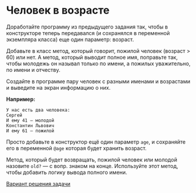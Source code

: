 # Человек в возрасте 

Доработайте программу из предыдущего задания так, чтобы в конструкторе теперь передавался (и сохранялся в переменной экземпляра класса) еще один параметр: возраст. 

Добавьте в класс метод, который говорит, пожилой человек (возраст > 60) или нет. А метод, который выводит полное имя, поправьте так, чтобы молодежь он называл только по имени, а пожилых уважительно, по имени и отчеству.

Создайте в программе пару человек с разными именами и возрастами и выведите на экран информацию о них.

**Например:**

```
У нас есть два человека:
Сергей
И ему 41 — молодой
Константин Львович
И ему 61 — пожилой
```

<div class="rubyrush-task-hint">

Просто добавьте в конструктор ещё один параметр `age`, и сохраняйте его в переменной `@age` которая будет хранить возраст. 

Метод, который будет возвращать, пожилой человек или молодой назовите `old?` — с вопр. знаком на конце. Используйте этот метод, чтобы добавить логику вывода полного имени.

</div>


<div class="rubyrush-task-answer">


<p>
<a href="https://github.com/aristofun/rubyrush-path/tree/master/steps/classes-objects-03/solution/" class="rubyrush-task-solution-link">Вариант решения задачи</a>
</p>

</div>
